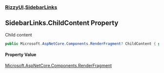 ### [RizzyUI](RizzyUI 'RizzyUI').[SidebarLinks](RizzyUI.SidebarLinks 'RizzyUI.SidebarLinks')

## SidebarLinks.ChildContent Property

Child content

```csharp
public Microsoft.AspNetCore.Components.RenderFragment? ChildContent { get; set; }
```

#### Property Value
[Microsoft.AspNetCore.Components.RenderFragment](https://docs.microsoft.com/en-us/dotnet/api/Microsoft.AspNetCore.Components.RenderFragment 'Microsoft.AspNetCore.Components.RenderFragment')